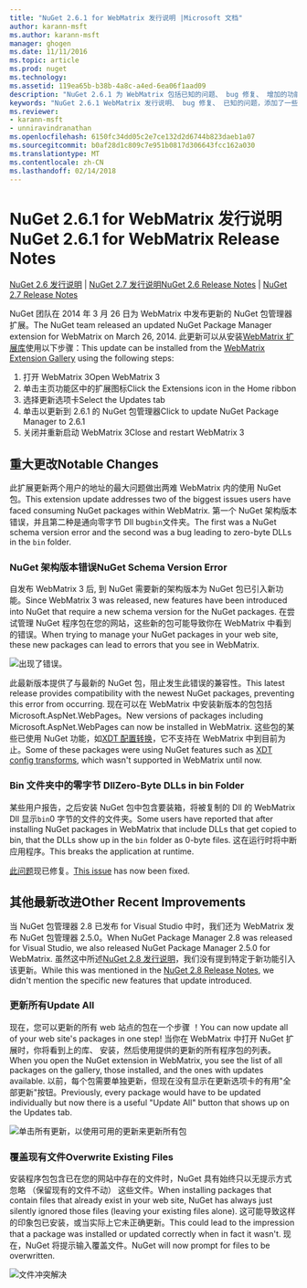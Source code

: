 ```yaml
---
title: "NuGet 2.6.1 for WebMatrix 发行说明 |Microsoft 文档"
author: karann-msft
ms.author: karann-msft
manager: ghogen
ms.date: 11/11/2016
ms.topic: article
ms.prod: nuget
ms.technology: 
ms.assetid: 119ea65b-b38b-4a8c-a4ed-6ea06f1aad09
description: "NuGet 2.6.1 为 WebMatrix 包括已知的问题、 bug 修复、 增加的功能，以及 DCRs 的发行说明。"
keywords: "NuGet 2.6.1 WebMatrix 发行说明、 bug 修复、 已知的问题，添加了一些功能，DCRs"
ms.reviewer:
- karann-msft
- unniravindranathan
ms.openlocfilehash: 6150fc34dd05c2e7ce132d2d6744b823daeb1a07
ms.sourcegitcommit: b0af28d1c809c7e951b0817d306643fcc162a030
ms.translationtype: MT
ms.contentlocale: zh-CN
ms.lasthandoff: 02/14/2018
---
```

# <a name="nuget-261-for-webmatrix-release-notes"></a><span data-ttu-id="b5a44-104">NuGet 2.6.1 for WebMatrix 发行说明</span><span class="sxs-lookup"><span data-stu-id="b5a44-104">NuGet 2.6.1 for WebMatrix Release Notes</span></span>

<span data-ttu-id="b5a44-105">[NuGet 2.6 发行说明](../release-notes/nuget-2.6.md) | [NuGet 2.7 发行说明](../release-notes/nuget-2.7.md)</span><span class="sxs-lookup"><span data-stu-id="b5a44-105">[NuGet 2.6 Release Notes](../release-notes/nuget-2.6.md) | [NuGet 2.7 Release Notes](../release-notes/nuget-2.7.md)</span></span>

<span data-ttu-id="b5a44-106">NuGet 团队在 2014 年 3 月 26 日为 WebMatrix 中发布更新的 NuGet 包管理器扩展。</span><span class="sxs-lookup"><span data-stu-id="b5a44-106">The NuGet team released an updated NuGet Package Manager extension for WebMatrix on March 26, 2014.</span></span>  <span data-ttu-id="b5a44-107">此更新可以从安装[WebMatrix 扩展库](http://extensions.webmatrix.com/packages/NuGetPackageManager/)使用以下步骤：</span><span class="sxs-lookup"><span data-stu-id="b5a44-107">This update can be installed from the [WebMatrix Extension Gallery](http://extensions.webmatrix.com/packages/NuGetPackageManager/) using the following steps:</span></span>

1. <span data-ttu-id="b5a44-108">打开 WebMatrix 3</span><span class="sxs-lookup"><span data-stu-id="b5a44-108">Open WebMatrix 3</span></span>
2. <span data-ttu-id="b5a44-109">单击主页功能区中的扩展图标</span><span class="sxs-lookup"><span data-stu-id="b5a44-109">Click the Extensions icon in the Home ribbon</span></span>
3. <span data-ttu-id="b5a44-110">选择更新选项卡</span><span class="sxs-lookup"><span data-stu-id="b5a44-110">Select the Updates tab</span></span>
4. <span data-ttu-id="b5a44-111">单击以更新到 2.6.1 的 NuGet 包管理器</span><span class="sxs-lookup"><span data-stu-id="b5a44-111">Click to update NuGet Package Manager to 2.6.1</span></span>
6. <span data-ttu-id="b5a44-112">关闭并重新启动 WebMatrix 3</span><span class="sxs-lookup"><span data-stu-id="b5a44-112">Close and restart WebMatrix 3</span></span>

## <a name="notable-changes"></a><span data-ttu-id="b5a44-113">重大更改</span><span class="sxs-lookup"><span data-stu-id="b5a44-113">Notable Changes</span></span>

<span data-ttu-id="b5a44-114">此扩展更新两个用户的地址的最大问题做出两难 WebMatrix 内的使用 NuGet 包。</span><span class="sxs-lookup"><span data-stu-id="b5a44-114">This extension update addresses two of the biggest issues users have faced consuming NuGet packages within WebMatrix.</span></span>  <span data-ttu-id="b5a44-115">第一个 NuGet 架构版本错误，并且第二种是通向零字节 Dll bug`bin`文件夹。</span><span class="sxs-lookup"><span data-stu-id="b5a44-115">The first was a NuGet schema version error and the second was a bug leading to zero-byte DLLs in the `bin` folder.</span></span>

### <a name="nuget-schema-version-error"></a><span data-ttu-id="b5a44-116">NuGet 架构版本错误</span><span class="sxs-lookup"><span data-stu-id="b5a44-116">NuGet Schema Version Error</span></span>

<span data-ttu-id="b5a44-117">自发布 WebMatrix 3 后, 到 NuGet 需要新的架构版本为 NuGet 包已引入新功能。</span><span class="sxs-lookup"><span data-stu-id="b5a44-117">Since WebMatrix 3 was released, new features have been introduced into NuGet that require a new schema version for the NuGet packages.</span></span>  <span data-ttu-id="b5a44-118">在尝试管理 NuGet 程序包在您的网站，这些新的包可能导致你在 WebMatrix 中看到的错误。</span><span class="sxs-lookup"><span data-stu-id="b5a44-118">When trying to manage your NuGet packages in your web site, these new packages can lead to errors that you see in WebMatrix.</span></span>

![出现了错误。](./media/NuGet-2.8/webmatrix-schema-version.png)

<span data-ttu-id="b5a44-122">此最新版本提供了与最新的 NuGet 包，阻止发生此错误的兼容性。</span><span class="sxs-lookup"><span data-stu-id="b5a44-122">This latest release provides compatibility with the newest NuGet packages, preventing this error from occurring.</span></span> <span data-ttu-id="b5a44-123">现在可以在 WebMatrix 中安装新版本的包包括 Microsoft.AspNet.WebPages。</span><span class="sxs-lookup"><span data-stu-id="b5a44-123">New versions of packages including Microsoft.AspNet.WebPages can now be installed in WebMatrix.</span></span>  <span data-ttu-id="b5a44-124">这些包的某些已使用 NuGet 功能，如[XDT 配置转换](../release-notes/nuget-2.6.md#xdt)，它不支持在 WebMatrix 中到目前为止。</span><span class="sxs-lookup"><span data-stu-id="b5a44-124">Some of these packages were using NuGet features such as [XDT config transforms](../release-notes/nuget-2.6.md#xdt), which wasn't supported in WebMatrix until now.</span></span>

### <a name="zero-byte-dlls-in-bin-folder"></a><span data-ttu-id="b5a44-125">Bin 文件夹中的零字节 Dll</span><span class="sxs-lookup"><span data-stu-id="b5a44-125">Zero-Byte DLLs in bin Folder</span></span>

<span data-ttu-id="b5a44-126">某些用户报告，之后安装 NuGet 包中包含要装箱，将被复制的 Dll 的 WebMatrix Dll 显示`bin`0 字节的文件的文件夹。</span><span class="sxs-lookup"><span data-stu-id="b5a44-126">Some users have reported that after installing NuGet packages in WebMatrix that include DLLs that get copied to bin, that the DLLs show up in the `bin` folder as 0-byte files.</span></span>  <span data-ttu-id="b5a44-127">这在运行时将中断应用程序。</span><span class="sxs-lookup"><span data-stu-id="b5a44-127">This breaks the application at runtime.</span></span>

<span data-ttu-id="b5a44-128">[此问题](https://nuget.codeplex.com/workitem/4060)现已修复。</span><span class="sxs-lookup"><span data-stu-id="b5a44-128">[This issue](https://nuget.codeplex.com/workitem/4060) has now been fixed.</span></span>

## <a name="other-recent-improvements"></a><span data-ttu-id="b5a44-129">其他最新改进</span><span class="sxs-lookup"><span data-stu-id="b5a44-129">Other Recent Improvements</span></span>

<span data-ttu-id="b5a44-130">当 NuGet 包管理器 2.8 已发布 for Visual Studio 中时，我们还为 WebMatrix 发布 NuGet 包管理器 2.5.0。</span><span class="sxs-lookup"><span data-stu-id="b5a44-130">When NuGet Package Manager 2.8 was released for Visual Studio, we also released NuGet Package Manager 2.5.0 for WebMatrix.</span></span>  <span data-ttu-id="b5a44-131">虽然这中所述[NuGet 2.8 发行说明](../release-notes/nuget-2.8.md#webmatrix-nuget-client-updates)，我们没有提到特定于新功能引入该更新。</span><span class="sxs-lookup"><span data-stu-id="b5a44-131">While this was mentioned in the [NuGet 2.8 Release Notes](../release-notes/nuget-2.8.md#webmatrix-nuget-client-updates), we didn't mention the specific new features that update introduced.</span></span>

### <a name="update-all"></a><span data-ttu-id="b5a44-132">更新所有</span><span class="sxs-lookup"><span data-stu-id="b5a44-132">Update All</span></span>

<span data-ttu-id="b5a44-133">现在，您可以更新的所有 web 站点的包在一个步骤 ！</span><span class="sxs-lookup"><span data-stu-id="b5a44-133">You can now update all of your web site's packages in one step!</span></span>  <span data-ttu-id="b5a44-134">当你在 WebMatrix 中打开 NuGet 扩展时，你将看到上的库、 安装，然后使用提供的更新的所有程序包的列表。</span><span class="sxs-lookup"><span data-stu-id="b5a44-134">When you open the NuGet extension in WebMatrix, you see the list of all packages on the gallery, those installed, and the ones with updates available.</span></span>  <span data-ttu-id="b5a44-135">以前，每个包需要单独更新，但现在没有显示在更新选项卡的有用"全部更新"按钮。</span><span class="sxs-lookup"><span data-stu-id="b5a44-135">Previously, every package would have to be updated individually but now there is a useful "Update All" button that shows up on the Updates tab.</span></span>

![单击所有更新，以使用可用的更新来更新所有包](./media/NuGet-2.8/webmatrix-update-all.png)

### <a name="overwrite-existing-files"></a><span data-ttu-id="b5a44-137">覆盖现有文件</span><span class="sxs-lookup"><span data-stu-id="b5a44-137">Overwrite Existing Files</span></span>

<span data-ttu-id="b5a44-138">安装程序包包含已在您的网站中存在的文件时，NuGet 具有始终只以无提示方式忽略 （保留现有的文件不动） 这些文件。</span><span class="sxs-lookup"><span data-stu-id="b5a44-138">When installing packages that contain files that already exist in your web site, NuGet has always just silently ignored those files (leaving your existing files alone).</span></span>  <span data-ttu-id="b5a44-139">这可能导致这样的印象包已安装，或当实际上它未正确更新。</span><span class="sxs-lookup"><span data-stu-id="b5a44-139">This could lead to the impression that a package was installed or updated correctly when in fact it wasn't.</span></span>  <span data-ttu-id="b5a44-140">现在，NuGet 将提示输入覆盖文件。</span><span class="sxs-lookup"><span data-stu-id="b5a44-140">NuGet will now prompt for files to be overwritten.</span></span>

![文件冲突解决](./media/NuGet-2.8/webmatrix-overwrite-file.png)
